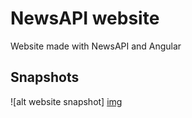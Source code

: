 # NewsAPI website

Website made with NewsAPI and Angular

## Snapshots

![alt website snapshot] [img]

[img]: https://github.com/demac44/newsWebsite/blob/master/src/assets/images/snapshots/newsapi.png